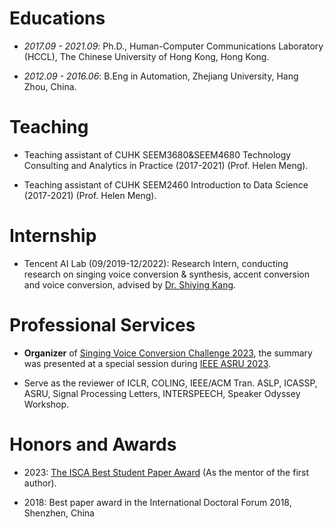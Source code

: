 
# Educations
- *2017.09 - 2021.09*: Ph.D., Human-Computer Communications Laboratory (HCCL), The Chinese University of Hong Kong, Hong Kong.

- *2012.09 - 2016.06*: B.Eng in Automation, Zhejiang University, Hang Zhou, China.

# Teaching
- Teaching assistant of CUHK SEEM3680\&SEEM4680 Technology Consulting and Analytics in Practice (2017-2021) (Prof. Helen Meng).

- Teaching assistant of CUHK SEEM2460 Introduction to Data Science (2017-2021) (Prof. Helen Meng).

# Internship
-  Tencent AI Lab (09/2019-12/2022): Research Intern, conducting research on singing voice conversion \& synthesis, accent conversion and voice conversion, advised by [Dr. Shiying Kang](https://scholar.google.com/citations?user=mnCHk8EAAAAJ&hl=en).


# Professional Services

- **Organizer** of [Singing Voice Conversion Challenge 2023](http://www.vc-challenge.org/), the summary was presented at a special session during [IEEE ASRU 2023](http://www.asru2023.org/).

- Serve as the reviewer of ICLR, COLING, IEEE/ACM Tran. ASLP, ICASSP, ASRU, Signal Processing Letters, INTERSPEECH, Speaker Odyssey Workshop.


# Honors and Awards

- 2023: [The ISCA Best Student Paper Award](https://www.isca-speech.org/iscaweb/index.php/honors/awards#:~:text=Interspeech%202023%2C%20Dublin,Chao%20Weng%20and%20Helen%20Meng) (As the mentor of the first author).

- 2018: Best paper award in the International Doctoral Forum 2018, Shenzhen, China
